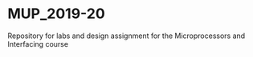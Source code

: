 # MUP_2019-20
Repository for labs and design assignment for the Microprocessors and Interfacing course
